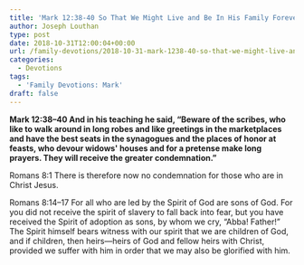 ```yaml
---
title: 'Mark 12:38-40 So That We Might Live and Be In His Family Forever'
author: Joseph Louthan
type: post
date: 2018-10-31T12:00:04+00:00
url: /family-devotions/2018-10-31-mark-1238-40-so-that-we-might-live-and-b.md/
categories:
  - Devotions
tags:
  - 'Family Devotions: Mark'
draft: false
---
```

**Mark 12:38–40 And in his teaching he said, “Beware of the scribes, who like to walk around in long robes and like greetings in the marketplaces and have the best seats in the synagogues and the places of honor at feasts, who devour widows' houses and for a pretense make long prayers. They will receive the greater condemnation.”**

Romans 8:1 There is therefore now no condemnation for those who are in Christ Jesus.

Romans 8:14–17 For all who are led by the Spirit of God are sons of God. For you did not receive the spirit of slavery to fall back into fear, but you have received the Spirit of adoption as sons, by whom we cry, “Abba! Father!” The Spirit himself bears witness with our spirit that we are children of God, and if children, then heirs—heirs of God and fellow heirs with Christ, provided we suffer with him in order that we may also be glorified with him.